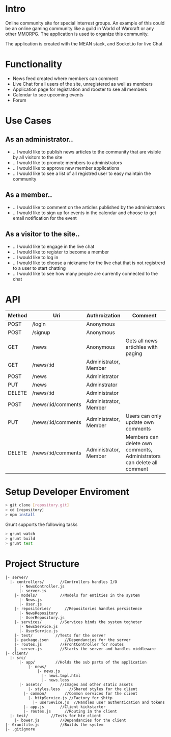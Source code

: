 # Intro

Online community site for special interrest groups. An example of this could be an online gaming community like a guild in World of Warcraft or any other MMORPG. The application is used to organize this community.

The application is created with the MEAN stack, and Socket.io for live Chat

# Functionality

- News feed created where members can comment
- Live Chat for all users of the site, unregistered as well as members
- Application page for registration and rooster to see all members
- Calendar to see upcoming events
- Forum

# Use Cases

## As an administrator..

- .. I would like to publish news articles to the community that are visible by all visitors to the site
- .. I would like to promote members to administrators
- .. I would like to approve new member applications
- .. I would like to see a list of all registred user to easy maintain the community

## As a member..

- .. I would like to comment on the articles published by the administrators
- .. I would like to sign up for events in the calendar and choose to get email notification for the event

## As a visitor to the site..

- .. I would like to engage in the live chat
- .. I would like to register to become a member
- .. I would like to log in
- .. I would like to choose a nickname for the live chat that is not registrerd to a user to start chatting
- .. I would like to see how many people are currently connected to the chat

# API

| Method | Uri                | Authroization         | Comment |
|--------|--------------------|-----------------------|---------|
| POST   | /login             | Anonymous             |         |
| POST   | /signup            | Anonymous             |         |
| GET    | /news              | Anonymous             | Gets all news artichles with paging |
| GET    | /news/:id          | Administrator, Member |         |
| POST   | /news              | Administrator         |         |
| PUT    | /news              | Adminstrator          |         |
| DELETE | /news/:id          | Administrator         |         |
| POST   | /news/:id/comments | Administrator, Member |         |
| PUT    | /news/:id/comments | Administrator, Member | Users can only update own comments |
| DELETE | /news/:id/comments | Administrator, Member | Members can delete own comments, Administrators can delete all comment |


# Setup Developer Enviroment

```sh
> git clone [repository.git]
> cd [repository]
> npm install
```

Grunt supports the following tasks

```sh
> grunt watch
> grunt build
> grunt test
```

# Project Structure

```
|- server/
  |- controllers/       //Controllers handles I/O
      |- NewsController.js
      |- server.js
    |- models/          //Models for entities in the system
      |- News.js
      |- User.js
    |- repositories/      //Repositories handles persistence
      |- NewsRepository 
      |- UserRepository.js
    |- services/        //Services binds the system togheter
      |- NewsService.js
      |- UserService.js
    |- test/          //Tests for the server
    |- package.json       //Dependancies for the server
    |- routes.js        //FrontController for routes
    |- server.js        //Starts the server and handles middleware
|- client/
  |- src/
      |- app/         //Holds the sub parts of the application
          |- news/
              |- news.js
                |- news.tmpl.html
                |- news.less
      |- assets/        //Images and other static assets
          |- styles.less    //Shared styles for the client
        |- common/        //Common services for the client
          |- httpService.js //Factory for $http
            |- userSevice.js  //Handles user authentication and tokens
        |- app.js       //Client kickstarter
        |- routes.js      //Routing in the client
  |- test/          //Tests for hte client 
    |- bower.js         //Dependancies for the client
|- Gruntfile.js         //Builds the system
|- .gitignore
```